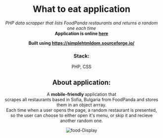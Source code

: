 
<center>

<h1>What to eat application</h1>
<i>PHP data scrapper that lists FoodPanda restaurants and returns a random one each time</i> <br>
<b>Application is online <a href ="https://gfwantstoeat.herokuapp.com/">here</a></b> <br>

<b>Built using https://simplehtmldom.sourceforge.io/ </b>
<h3>Stack:</h3>
PHP, CSS <p></p>


<h2>About application: </h2>

A <b> mobile-friendly </b>  application that <br>
scrapes all restaurants based in Sofia, Bulgaria from FoodPanda and stores them in an object arrray. <br>
Each time when a user opens the page, a random restaurant is presented, so the user can choose to either open it's menu, or skip it and recieve another random one.

<img src="https://i.ibb.co/xf0cHV4/food-Display.png" alt="food-Display" border="0">
